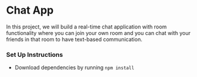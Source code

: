 # Chat App

In this project, we will build a real-time chat application with room functionality where you can join your own room and you can chat with your friends in that room to have text-based communication.

### Set Up Instructions

- Download dependencies by running `npm install`
